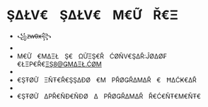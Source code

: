 # ŞΔŁV€ㅤŞΔŁV€ㅤΜ€ỮㅤŘ€Ξ

- ꧁z̶w̶0̶x̶꧂
- 
- Μ€Ữㅤ€ΜΔΞŁㅤŞ€ㅤΩỮΞŞ€ŘㅤĆØŇV€ŞΔŘ:ĴØΔØ₣€ŁΞР€Ř€ΞŞ8@ǤΜΔΞŁ.ĆØΜ
- 
- €ŞŦØỮㅤΞŇŦ€Ř€ŞŞΔĐØㅤ€ΜㅤРŘØǤŘΔΜΔŘㅤ€ㅤĦΔĆҜ€ΔŘ
-
- €ŞŦØỮㅤΔРŘ€ŇĐ€ŇĐØㅤΔㅤРŘØǤŘΔΜΔŘㅤŘ€Ć€ŇŦ€Μ€ŇŦ€ㅤ

